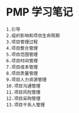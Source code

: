 # PMP 学习笔记
	1.引导
	2.组织影响和项目生命周期
	3.项目管理过程
	4.项目整合管理
	5.项目范围管理
	6.项目时间管理
	7.项目成本管理
	8.项目质量管理
	9.项目人力资源管理
	10.项目沟通管理
	11.项目风险管理
	12.项目采购管理
	13.项目干系人管理